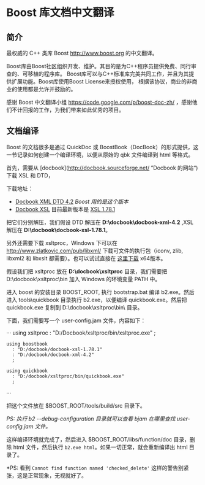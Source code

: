 # Boost 库文档中文翻译

## 简介

最权威的 C++ 类库 Boost <http://www.boost.org> 的中文翻译。

Boost库由Boost社区组织开发、维护。其目的是为C++程序员提供免费、同行审查的、可移植的程序库。
Boost库可以与C++标准库完美共同工作，并且为其提供扩展功能。Boost库使用Boost License来授权使用，
根据该协议，商业的非商业的使用都是允许并鼓励的。

感谢 Boost 中文翻译小组 <https://code.google.com/p/boost-doc-zh/> ，感谢他们不计回报的工作，为我们带来如此优秀的项目。

## 文档编译

Boost 的文档很多是通过 QuickDoc 或 BoostBook（DocBook）的形式提供，这一节记录如何创建一个编译环境，以便从原始的 qbk 文件编译到 html 等格式。

首先，需要从 [docbook](http://docbook.sourceforge.net/ ”Docbook 的网站“) 下载 XSL 和 DTD，

下载地址：
* [Docbook XML DTD 4.2](http://www.oasis-open.org/docbook/xml/4.2/docbook-xml-4.2.zip "Docbook XML 的 DTD") *Boost 用的是这个版本*
* [Docbook XSL](http://sourceforge.net/projects/docbook/files/docbook-xsl/ "Docbook XSL") 目前最新版本是 [XSL 1.78.1](http://downloads.sourceforge.net/project/docbook/docbook-xsl/1.78.1/docbook-xsl-1.78.1.zip?r=http%3A%2F%2Fsourceforge.net%2Fprojects%2Fdocbook%2Ffiles%2Fdocbook-xsl%2F1.78.1%2F&ts=1436768044&use_mirror=nchc)

把它们分别解压，我们假设 DTD 解压在 **D:\docbook\docbook-xml-4.2** ,XSL 解压在 **D:\docbook\docbook-xsl-1.78.1**。

另外还需要下载 xsltproc，Windows 下可以在 <http://www.zlatkovic.com/pub/libxml/> 下载可文件的执行包（iconv, zlib, libxml2 和 libxslt 都需要）。也可以试试直接在 [这里下载](https://github.com/jadedrip/boost-doc-zh/releases/download/untagged-91599d7aa14867186cf3/xsltproc.7z) x64版本。

假设我们把 xsltproc 放在 **D:\docbook\xsltproc** 目录，我们需要把 D:\docbook\xsltproc\bin 加入 Windows 的环境变量 PATH 中。

进入 boost 的安装目录 BOOST_ROOT, 执行 bootstrap.bat 编译 b2.exe。然后进入 tools\quickbook 目录执行 b2.exe，以便编译 quickbook.exe。然后把 quickbook.exe 复制到 D:\docbook\xsltproc\bin\ 目录。

下面，我们需要写一个 user-config.jam 文件，内容如下：

···
    using xsltproc
      : "D:/Docbook/xsltproc/bin/xsltproc.exe"
      ;

    using boostbook
      : "D:/docbook/docbook-xsl-1.78.1"
      : "D:/docbook/docbook-xml-4.2"
      ;

    using quickbook
      : "D:/docbook/xsltproc/bin/quickbook.exe"
      ;

···

把这个文件放在 $BOOST_ROOT/tools/build/src 目录下。

*PS: 执行 b2 --debug-configuration 目录就可以查看 bjam 在哪里查找 user-config.jam 文件。*

这样编译环境就完成了，然后进入 $BOOST_ROOT/libs/function/doc 目录，删除 html 文件，然后执行 `b2.exe html`。如果一切正常，就会重新编译出 html 目录了。

*PS: 看到 `Cannot find function named 'checked_delete'` 这样的警告别紧张，这是正常现象，无视就好了。
